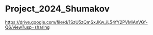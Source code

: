 # Project_2024_Shumakov
https://drive.google.com/file/d/1SzU5zQmSxJKw_iL54fY2PVMiAnVGf-Q6/view?usp=sharing
